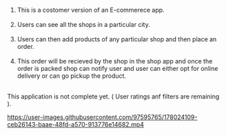 1. This is a costomer version of an E-commerece app.</br></br>
2. Users can see all the shops in a particular city.</br></br>
3. Users can then add products of any particular shop and then place an order.</br></br>
4. This order will be recieved by the shop in the shop app and once the order is packed shop can notify user and user can either opt for online delivery or can go pickup the product.</br></br>

This application is not complete yet. ( User ratings anf filters are remaining ).

https://user-images.githubusercontent.com/97595765/178024109-ceb26143-baae-48fd-a570-913776e14682.mp4


